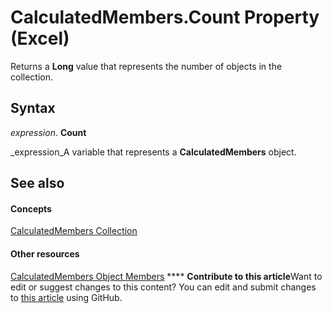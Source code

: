
# CalculatedMembers.Count Property (Excel)

Returns a  **Long** value that represents the number of objects in the collection.


## Syntax

 _expression_. **Count**

 _expression_A variable that represents a  **CalculatedMembers** object.


## See also


#### Concepts


 [CalculatedMembers Collection](3c664ac6-e2f8-f631-006d-6a16c380641e.md)
#### Other resources


 [CalculatedMembers Object Members](e16137ed-ca60-0ed9-eb7e-b4ab33d1afcb.md)
****   **Contribute to this article**Want to edit or suggest changes to this content? You can edit and submit changes to  [this article](https://github.com/jhershey00/VBA_Excel_Test/OpenXMLCon/articles/d784b90b-3d89-4c73-43c5-f5d5861e8269.md) using GitHub.

